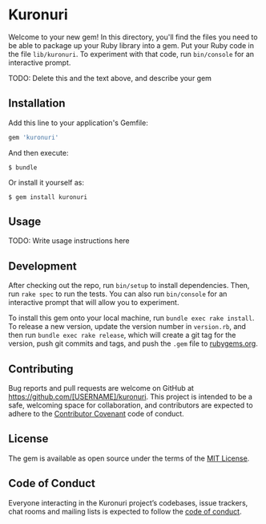 # Kuronuri

Welcome to your new gem! In this directory, you'll find the files you need to be able to package up your Ruby library into a gem. Put your Ruby code in the file `lib/kuronuri`. To experiment with that code, run `bin/console` for an interactive prompt.

TODO: Delete this and the text above, and describe your gem

## Installation

Add this line to your application's Gemfile:

```ruby
gem 'kuronuri'
```

And then execute:

    $ bundle

Or install it yourself as:

    $ gem install kuronuri

## Usage

TODO: Write usage instructions here

## Development

After checking out the repo, run `bin/setup` to install dependencies. Then, run `rake spec` to run the tests. You can also run `bin/console` for an interactive prompt that will allow you to experiment.

To install this gem onto your local machine, run `bundle exec rake install`. To release a new version, update the version number in `version.rb`, and then run `bundle exec rake release`, which will create a git tag for the version, push git commits and tags, and push the `.gem` file to [rubygems.org](https://rubygems.org).

## Contributing

Bug reports and pull requests are welcome on GitHub at https://github.com/[USERNAME]/kuronuri. This project is intended to be a safe, welcoming space for collaboration, and contributors are expected to adhere to the [Contributor Covenant](http://contributor-covenant.org) code of conduct.

## License

The gem is available as open source under the terms of the [MIT License](https://opensource.org/licenses/MIT).

## Code of Conduct

Everyone interacting in the Kuronuri project’s codebases, issue trackers, chat rooms and mailing lists is expected to follow the [code of conduct](https://github.com/[USERNAME]/kuronuri/blob/master/CODE_OF_CONDUCT.md).
